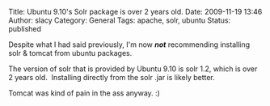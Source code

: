 Title: Ubuntu 9.10's Solr package is over 2 years old.
Date: 2009-11-19 13:46
Author: slacy
Category: General
Tags: apache, solr, ubuntu
Status: published

Despite what I had said previously, I'm now ***not*** recommending
installing solr & tomcat from ubuntu packages.

The version of solr that is provided by Ubuntu 9.10 is solr 1.2, which
is over 2 years old.  Installing directly from the solr .jar is likely
better.

Tomcat was kind of pain in the ass anyway. :)
